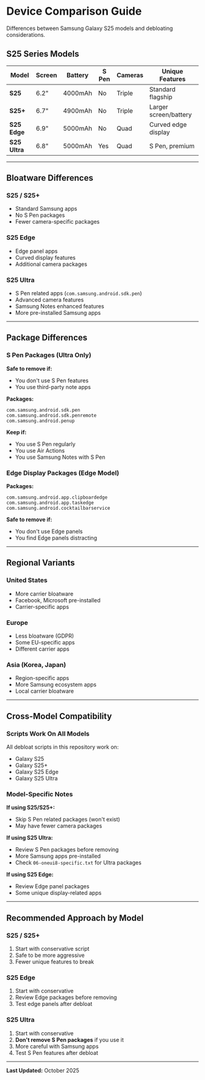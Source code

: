 # Device Comparison Guide

Differences between Samsung Galaxy S25 models and debloating considerations.

## S25 Series Models

| Model | Screen | Battery | S Pen | Cameras | Unique Features |
|-------|--------|---------|-------|---------|----------------|
| **S25** | 6.2" | 4000mAh | No | Triple | Standard flagship |
| **S25+** | 6.7" | 4900mAh | No | Triple | Larger screen/battery |
| **S25 Edge** | 6.9" | 5000mAh | No | Quad | Curved edge display |
| **S25 Ultra** | 6.8" | 5000mAh | Yes | Quad | S Pen, premium |

---

## Bloatware Differences

### S25 / S25+
- Standard Samsung apps
- No S Pen packages
- Fewer camera-specific packages

### S25 Edge
- Edge panel apps
- Curved display features
- Additional camera packages

### S25 Ultra
- S Pen related apps (`com.samsung.android.sdk.pen`)
- Advanced camera features
- Samsung Notes enhanced features
- More pre-installed Samsung apps

---

## Package Differences

### S Pen Packages (Ultra Only)

**Safe to remove if:**
- You don't use S Pen features
- You use third-party note apps

**Packages:**
```
com.samsung.android.sdk.pen
com.samsung.android.sdk.penremote
com.samsung.android.penup
```

**Keep if:**
- You use S Pen regularly
- You use Air Actions
- You use Samsung Notes with S Pen

### Edge Display Packages (Edge Model)

**Packages:**
```
com.samsung.android.app.clipboardedge
com.samsung.android.app.taskedge
com.samsung.android.cocktailbarservice
```

**Safe to remove if:**
- You don't use Edge panels
- You find Edge panels distracting

---

## Regional Variants

### United States
- More carrier bloatware
- Facebook, Microsoft pre-installed
- Carrier-specific apps

### Europe
- Less bloatware (GDPR)
- Some EU-specific apps
- Different carrier apps

### Asia (Korea, Japan)
- Region-specific apps
- More Samsung ecosystem apps
- Local carrier bloatware

---

## Cross-Model Compatibility

### Scripts Work On All Models

All debloat scripts in this repository work on:
- Galaxy S25
- Galaxy S25+
- Galaxy S25 Edge  
- Galaxy S25 Ultra

### Model-Specific Notes

**If using S25/S25+:**
- Skip S Pen related packages (won't exist)
- May have fewer camera packages

**If using S25 Ultra:**
- Review S Pen packages before removing
- More Samsung apps pre-installed
- Check `06-oneui8-specific.txt` for Ultra packages

**If using S25 Edge:**
- Review Edge panel packages
- Some unique display-related apps

---

## Recommended Approach by Model

### S25 / S25+
1. Start with conservative script
2. Safe to be more aggressive
3. Fewer unique features to break

### S25 Edge
1. Start with conservative
2. Review Edge packages before removing
3. Test edge panels after debloat

### S25 Ultra
1. Start with conservative
2. **Don't remove S Pen packages** if you use it
3. More careful with Samsung apps
4. Test S Pen features after debloat

---

**Last Updated:** October 2025
